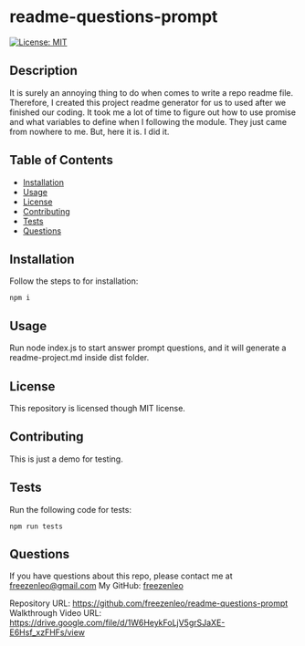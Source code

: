 # readme-questions-prompt
  [![License: MIT](https://img.shields.io/badge/License-MIT-yellow.svg)](https://opensource.org/licenses/MIT)
  
  ## Description
  It is surely an annoying thing to do when comes to write a repo readme file. Therefore, I created this project readme generator for us to used after we finished our coding. It took me a lot of time to figure out how to use promise and what variables to define when I following the module. They just came from nowhere to me. But, here it is. I did it.
  ## Table of Contents
  * [Installation](#installation)
  * [Usage](#usage)
  * [License](#license)
  * [Contributing](#contributing)
  * [Tests](#tests)
  * [Questions](#questions)
   
  ## Installation
  Follow the steps to for installation:

  `
  npm i 
  `

  ## Usage
  Run node index.js to start answer prompt questions, and it will generate a readme-project.md inside dist folder.

  ## License
  This repository is licensed though MIT license.

  ## Contributing
  This is just a demo for testing.

  ## Tests
  Run the following code for tests:
  
  `
  npm run tests
  `

  ## Questions
  If you have questions about this repo, please contact me at freezenleo@gmail.com
  My GitHub: [freezenleo](https://github.com/freezenleo)
  
  Repository URL: https://github.com/freezenleo/readme-questions-prompt
  </br>
  Walkthrough Video URL: https://drive.google.com/file/d/1W6HeykFoLjV5grSJaXE-E6Hsf_xzFHFs/view